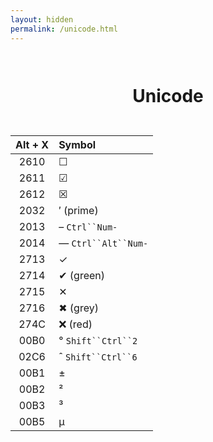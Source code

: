 ```yaml
---
layout: hidden
permalink: /unicode.html
---
```


<h1 align="center" style="padding: 1em 0">Unicode</h1>

| Alt + X | Symbol |
| :--: | :- |
| 2610 | &#x2610; |
| 2611 | &#x2611; |
| 2612 | &#x2612; |
| 2032 | &#x2032; (prime) |
| 2013 | &#x2013; `Ctrl``Num-` |
| 2014 | &#x2014; `Ctrl``Alt``Num-` |
| 2713 | &#x2713; |
| 2714 | &#x2714; (green) |
| 2715 | &#x2715; |
| 2716 | &#x2716; (grey) |
| 274C | &#x274C; (red) |
| 00B0 | &#x00B0; `Shift``Ctrl``2` |
| 02C6 | &#x02C6; `Shift``Ctrl``6` |
| 00B1 | &#x00B1; |
| 00B2 | &#x00B2; |
| 00B3 | &#x00B3; |
| 00B5 | &#x00B5; |



